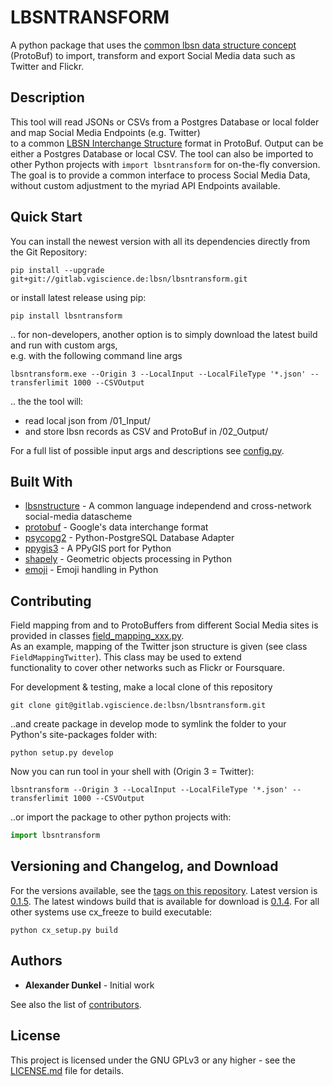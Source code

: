 # LBSNTRANSFORM

A python package that uses the [common lbsn data structure concept](https://gitlab.vgiscience.de/lbsn/concept) (ProtoBuf) to import, transform and export Social Media data such as Twitter and Flickr.

## Description

This tool will read JSONs or CSVs from a Postgres Database or local folder and map Social Media Endpoints (e.g. Twitter)  
to a common [LBSN Interchange Structure](https://gitlab.vgiscience.de/lbsn/concept) format in ProtoBuf. Output can be either a Postgres Database or local CSV.
The tool can also be imported to other Python projects with `import lbsntransform` for on-the-fly conversion. The goal is to provide a common interface to process 
Social Media Data, without custom adjustment to the myriad API Endpoints available.

## Quick Start

You can install the newest version with all its dependencies directly from the Git Repository:
```shell
pip install --upgrade git+git://gitlab.vgiscience.de:lbsn/lbsntransform.git
```

or install latest release using pip:
```shell
pip install lbsntransform
```

.. for non-developers, another option is to simply download the latest build and run with custom args,  
e.g. with the following command line args

```shell
lbsntransform.exe --Origin 3 --LocalInput --LocalFileType '*.json' --transferlimit 1000 --CSVOutput
```

.. the the tool will: 
- read local json from /01_Input/  
- and store lbsn records as CSV and ProtoBuf in /02_Output/  

For a full list of possible input args and descriptions see [config.py](/lbsntransform/config/config.py).

## Built With

* [lbsnstructure](https://gitlab.vgiscience.de/lbsn/concept) - A common language independend and cross-network social-media datascheme
* [protobuf](https://github.com/google/protobuf) - Google's data interchange format
* [psycopg2](https://github.com/psycopg/psycopg2) - Python-PostgreSQL Database Adapter
* [ppygis3](https://github.com/AlexImmer/ppygis3) - A PPyGIS port for Python
* [shapely](https://github.com/Toblerity/Shapely) - Geometric objects processing in Python
* [emoji](https://github.com/carpedm20/emoji/) - Emoji handling in Python

## Contributing

Field mapping from and to ProtoBuffers from different Social Media sites is provided in classes [field_mapping_xxx.py](/lbsntransform/classes/field_mapping_twitter.py).  
As an example, mapping of the Twitter json structure is given (see class `FieldMappingTwitter`). This class may be used to extend  
functionality to cover other networks such as Flickr or Foursquare.  

For development & testing, make a local clone of this repository  
```shell
git clone git@gitlab.vgiscience.de:lbsn/lbsntransform.git
```
..and create package in develop mode to symlink the folder to your  
Python's site-packages folder with:  
```shell
python setup.py develop
```

Now you can run tool in your shell with (Origin 3 = Twitter):  
```shell
lbsntransform --Origin 3 --LocalInput --LocalFileType '*.json' --transferlimit 1000 --CSVOutput
```

..or import the package to other python projects with:  
```python
import lbsntransform
```

## Versioning and Changelog, and Download

For the versions available, see the [tags on this repository](/../tags). 
Latest version is [0.1.5](/../tags/v0.1.5). The latest windows build that is available for download is [0.1.4](https://cloudstore.zih.tu-dresden.de/index.php/s/MqtlCyqLbxmnnxr/download).
For all other systems use cx_freeze to build executable:
```shell
python cx_setup.py build
```

## Authors

* **Alexander Dunkel** - Initial work

See also the list of [contributors](/../graphs/master).  

## License

This project is licensed under the GNU GPLv3 or any higher - see the [LICENSE.md](LICENSE.md) file for details.